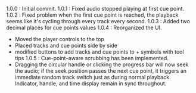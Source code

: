 1.0.0 : Initial commit.
1.0.1 : Fixed audio stopped playing at first cue point.
1.0.2 : Fixed problem when the first cue point is reached, the playback seems like it's cycling through every track every second. 
1.0.3 : Added two decimal places for cue points values
1.0.4 : Reorganized the UI. 
- Moved the player controls to the top
- Placed tracks and cue points side by side
- modified buttons to add tracks and cue points to + symbols with tool tips
1.0.5 : Cue-point–aware scrubbing has been implemented.
- Dragging the circular handle or clicking the progress bar will now seek the audio; if the seek position passes the next cue point, it triggers an immediate random track switch just as during normal playback. Indicator, handle, and time display remain in sync throughout.
